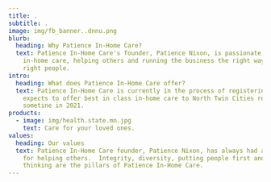 ```yaml
---
title: .
subtitle: .
image: img/fb_banner..dnnu.png
blurb:
  heading: Why Patience In-Home Care?
  text: Patience In-Home Care's founder, Patience Nixon, is passionate about
    in-home care, helping others and running the business the right way with the
    right people.
intro:
  heading: What does Patience In-Home Care offer?
  text: Patience In-Home Care is currently in the process of registering, and
    expects to offer best in class in-home care to North Twin Cities residents
    sometine in 2021.
products:
  - image: img/health.state.mn.jpg
    text: Care for your loved ones.
values:
  heading: Our values
  text: Patience In-Home Care founder, Patience Nixon, has always had a passion
    for helping others.  Integrity, diversity, putting people first and forward
    thinking are the pillars of Patience In-Home Care.
---
```

